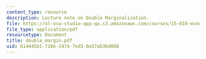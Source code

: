 ```yaml
---
content_type: resource
description: Lecture note on Double Marginalization.
file: https://ol-ocw-studio-app-qa.s3.amazonaws.com/courses/15-010-economic-analysis-for-business-decisions-fall-2004/614445b1710e247d7ed30a57ab3bd068_double_margin.pdf
file_type: application/pdf
resourcetype: Document
title: double_margin.pdf
uid: 614445b1-710e-247d-7ed3-0a57ab3bd068
---
```

